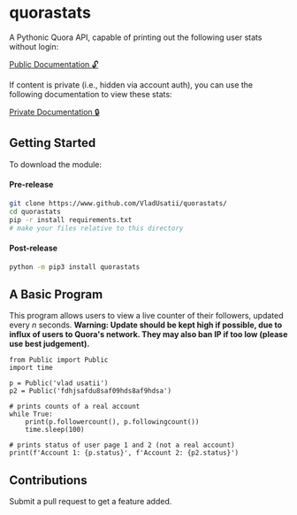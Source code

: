 # quorastats

A Pythonic Quora API, capable of printing out the following user stats without login:

[Public Documentation 🔓](https://www.github.com/VladUsatii/quorastats/blob/main/PUBLICDOCS.md)

If content is private (i.e., hidden via account auth), you can use the following documentation to view these stats:

[Private Documentation 🔒](https://www.github.com/VladUsatii/quorastats/blob/main/PRIVATEDOCS.md)

## Getting Started

To download the module:

#### Pre-release
```bash
git clone https://www.github.com/VladUsatii/quorastats/
cd quorastats
pip -r install requirements.txt
# make your files relative to this directory
```

#### Post-release
```bash
python -m pip3 install quorastats
```

## A Basic Program

This program allows users to view a live counter of their followers, updated every _n_ seconds. **Warning: Update should be kept high if possible, due to influx of users to Quora's network. They may also ban IP if too low (please use best judgement).**

```python3
from Public import Public
import time

p = Public('vlad usatii')
p2 = Public('fdhjsafdu8saf09hds8af9hdsa')

# prints counts of a real account
while True:
	print(p.followercount(), p.followingcount())
	time.sleep(100)

# prints status of user page 1 and 2 (not a real account)
print(f'Account 1: {p.status}', f'Account 2: {p2.status}')
```

## Contributions

Submit a pull request to get a feature added.
